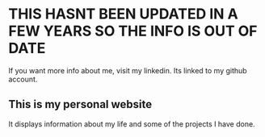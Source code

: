 # THIS HASNT BEEN UPDATED IN A FEW YEARS SO THE INFO IS OUT OF DATE
If you want more info about me, visit my linkedin. Its linked to my github account.

## This is my personal website
It displays information about my life and some of the projects I have done.
